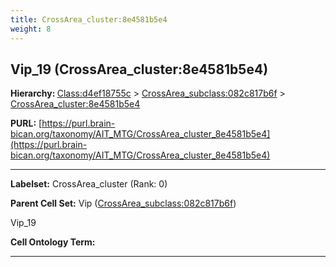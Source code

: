 ```yaml
---
title: CrossArea_cluster:8e4581b5e4
weight: 8
---
```

## Vip_19 (CrossArea_cluster:8e4581b5e4)
<b>Hierarchy: </b>
[Class:d4ef18755c](../Class_d4ef18755c) >
[CrossArea_subclass:082c817b6f](../CrossArea_subclass_082c817b6f) >
[CrossArea_cluster:8e4581b5e4](../CrossArea_cluster_8e4581b5e4)

**PURL:** [https://purl.brain-bican.org/taxonomy/AIT_MTG/CrossArea_cluster_8e4581b5e4](https://purl.brain-bican.org/taxonomy/AIT_MTG/CrossArea_cluster_8e4581b5e4)

---


**Labelset:** CrossArea_cluster (Rank: 0)

**Parent Cell Set:** Vip ([CrossArea_subclass:082c817b6f](../CrossArea_subclass_082c817b6f))

Vip_19


**Cell Ontology Term:** 

[MARKER GENES.]: #


---

[TRANSFERRED ANNOTATIONS.]: #


[AUTHOR ANNOTATION FIELDS.]: #

